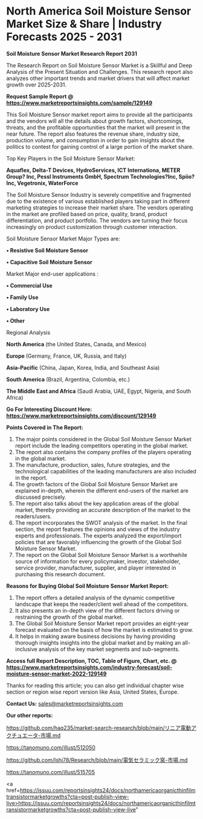 # North America Soil Moisture Sensor Market Size & Share | Industry Forecasts 2025 - 2031

<strong>Soil Moisture Sensor Market Research Report 2031</strong>

The Research Report on Soil Moisture Sensor Market is a Skillful and Deep Analysis of the Present Situation and Challenges. This research report also analyzes other important trends and market drivers that will affect market growth over 2025-2031.

<strong>Request Sample Report @ <a href=https://www.marketreportsinsights.com/sample/129149>https://www.marketreportsinsights.com/sample/129149</a></strong>

This Soil Moisture Sensor market report aims to provide all the participants and the vendors will all the details about growth factors, shortcomings, threats, and the profitable opportunities that the market will present in the near future. The report also features the revenue share, industry size, production volume, and consumption in order to gain insights about the politics to contest for gaining control of a large portion of the market share.

Top Key Players in the Soil Moisture Sensor Market:

<strong>Aquaflex, Delta-T Devices, HydroServices, ICT Internationa, METER Group? Inc, Pessl Instruments GmbH, Spectrum Technologies?Inc, Spiio?Inc, Vegetronix, WaterForce</strong>

The Soil Moisture Sensor Industry is severely competitive and fragmented due to the existence of various established players taking part in different marketing strategies to increase their market share. The vendors operating in the market are profiled based on price, quality, brand, product differentiation, and product portfolio. The vendors are turning their focus increasingly on product customization through customer interaction.

Soil Moisture Sensor Market Major Types are:

<strong>• Resistive Soil Moisture Sensor

• Capacitive Soil Moisture Sensor</strong>

Market Major end-user applications :

<strong>• Commercial Use

• Family Use

• Laboratory Use

• Other</strong>

Regional Analysis

</u><strong><b>North America</b></strong> (the United States, Canada, and Mexico)

<strong><b>Europe </b></strong>(Germany, France, UK, Russia, and Italy)

<strong><b>Asia-Pacific</b></strong> (China, Japan, Korea, India, and Southeast Asia)

<strong><b>South America</b></strong> (Brazil, Argentina, Colombia, etc.)

<strong><b>The Middle East and Africa</b></strong> (Saudi Arabia, UAE, Egypt, Nigeria, and South Africa)

<strong>Go For Interesting Discount Here: <a href=https://www.marketreportsinsights.com/discount/129149>https://www.marketreportsinsights.com/discount/129149</a></strong>

<strong>Points Covered in The Report:</strong>
<ol>
  <li>The major points considered in the Global Soil Moisture Sensor Market report include the leading competitors operating in the global market.</li>
  <li>The report also contains the company profiles of the players operating in the global market.</li>
  <li>The manufacture, production, sales, future strategies, and the technological capabilities of the leading manufacturers are also included in the report.</li>
  <li>The growth factors of the Global Soil Moisture Sensor Market are explained in-depth, wherein the different end-users of the market are discussed precisely.</li>
  <li>The report also talks about the key application areas of the global market, thereby providing an accurate description of the market to the readers/users.</li>
  <li>The report incorporates the SWOT analysis of the market. In the final section, the report features the opinions and views of the industry experts and professionals. The experts analyzed the export/import policies that are favorably influencing the growth of the Global Soil Moisture Sensor Market.</li>
  <li>The report on the Global Soil Moisture Sensor Market is a worthwhile source of information for every policymaker, investor, stakeholder, service provider, manufacturer, supplier, and player interested in purchasing this research document.</li>
</ol>
<strong>Reasons for Buying Global Soil Moisture Sensor Market Report:</strong>

<ol>
  <li>The report offers a detailed analysis of the dynamic competitive landscape that keeps the reader/client well ahead of the competitors.</li>
  <li>It also presents an in-depth view of the different factors driving or restraining the growth of the global market.</li>
  <li>The Global Soil Moisture Sensor Market report provides an eight-year forecast evaluated on the basis of how the market is estimated to grow.</li>
  <li>It helps in making aware business decisions by having providing thorough insights insights into the global market and by making an all-inclusive analysis of the key market segments and sub-segments.</li>
</ol>
<strong>Access full Report Description, TOC, Table of Figure, Chart, etc. @ <a href=https://www.marketreportsinsights.com/industry-forecast/soil-moisture-sensor-market-2022-129149>https://www.marketreportsinsights.com/industry-forecast/soil-moisture-sensor-market-2022-129149</a></strong>


Thanks for reading this article; you can also get individual chapter wise section or region wise report version like Asia, United States, Europe.

<strong>Contact Us:</strong>
sales@marketreportsinsights.com

<strong>Our other reports:</strong>

<a href=https://github.com/haq235/market-search-research/blob/main/リニア電動アクチュエータ-市場.md>https://github.com/haq235/market-search-research/blob/main/リニア電動アクチュエータ-市場.md</a>

<a href=https://tanomuno.com/illust/512050>https://tanomuno.com/illust/512050</a>

<a href=https://github.com/Ishi78/Research/blob/main/電気セラミック窯-市場.md>https://github.com/Ishi78/Research/blob/main/電気セラミック窯-市場.md</a>

<a href=https://tanomuno.com/illust/515705>https://tanomuno.com/illust/515705</a>

<a href=https://issuu.com/reportsinsights24/docs/northamericaorganicthinfilmtransistormarketgrowths?cta=post-publish-view-live>https://issuu.com/reportsinsights24/docs/northamericaorganicthinfilmtransistormarketgrowths?cta=post-publish-view-live</a>"

